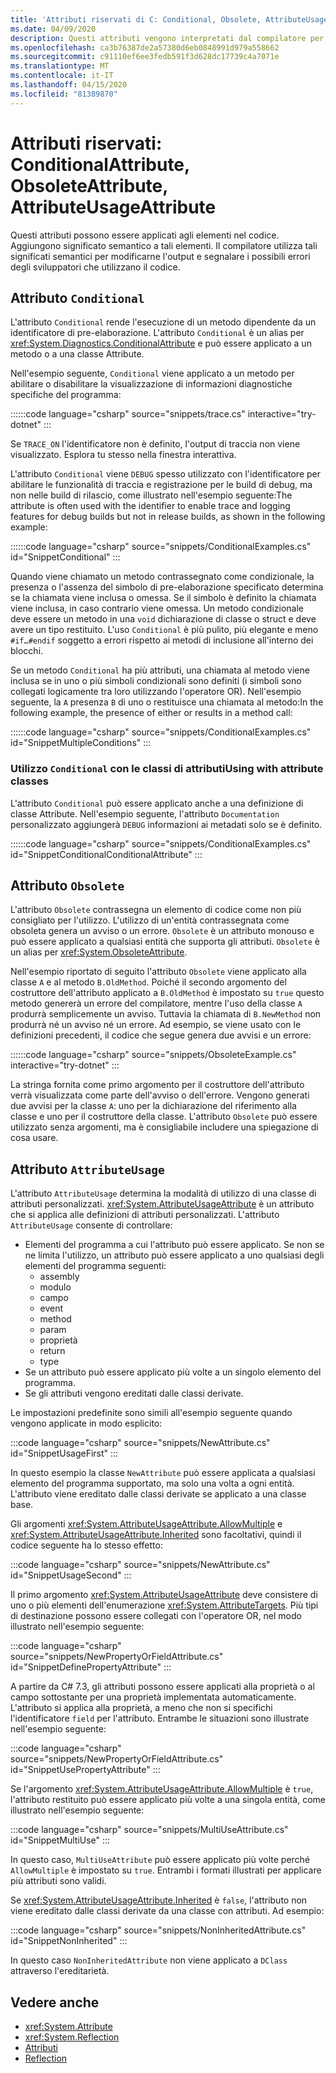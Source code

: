 ```yaml
---
title: 'Attributi riservati di C: Conditional, Obsolete, AttributeUsage'
ms.date: 04/09/2020
description: Questi attributi vengono interpretati dal compilatore per influire sul codice generato dal compilatore
ms.openlocfilehash: ca3b76387de2a57380d6eb0848991d979a558662
ms.sourcegitcommit: c91110ef6ee3fedb591f3d628dc17739c4a7071e
ms.translationtype: MT
ms.contentlocale: it-IT
ms.lasthandoff: 04/15/2020
ms.locfileid: "81389870"
---
```

# <a name="reserved-attributes-conditionalattribute-obsoleteattribute-attributeusageattribute"></a>Attributi riservati: ConditionalAttribute, ObsoleteAttribute, AttributeUsageAttribute

Questi attributi possono essere applicati agli elementi nel codice. Aggiungono significato semantico a tali elementi. Il compilatore utilizza tali significati semantici per modificarne l'output e segnalare i possibili errori degli sviluppatori che utilizzano il codice.

## <a name="conditional-attribute"></a>Attributo `Conditional`

L'attributo `Conditional` rende l'esecuzione di un metodo dipendente da un identificatore di pre-elaborazione. L'attributo `Conditional` è un alias per <xref:System.Diagnostics.ConditionalAttribute> e può essere applicato a un metodo o a una classe Attribute.

Nell'esempio seguente, `Conditional` viene applicato a un metodo per abilitare o disabilitare la visualizzazione di informazioni diagnostiche specifiche del programma:

::::::code language="csharp" source="snippets/trace.cs" interactive="try-dotnet" :::

Se `TRACE_ON` l'identificatore non è definito, l'output di traccia non viene visualizzato. Esplora tu stesso nella finestra interattiva.

L'attributo `Conditional` viene `DEBUG` spesso utilizzato con l'identificatore per abilitare le funzionalità di traccia e registrazione per le build di debug, ma non nelle build di rilascio, come illustrato nell'esempio seguente:The attribute is often used with the identifier to enable trace and logging features for debug builds but not in release builds, as shown in the following example:

::::::code language="csharp" source="snippets/ConditionalExamples.cs" id="SnippetConditional" :::

Quando viene chiamato un metodo contrassegnato come condizionale, la presenza o l'assenza del simbolo di pre-elaborazione specificato determina se la chiamata viene inclusa o omessa. Se il simbolo è definito la chiamata viene inclusa, in caso contrario viene omessa. Un metodo condizionale deve essere un metodo in una `void` dichiarazione di classe o struct e deve avere un tipo restituito. L'uso `Conditional` è più pulito, più elegante e meno `#if…#endif` soggetto a errori rispetto ai metodi di inclusione all'interno dei blocchi.

Se un metodo `Conditional` ha più attributi, una chiamata al metodo viene inclusa se in uno o più simboli condizionali sono definiti (i simboli sono collegati logicamente tra loro utilizzando l'operatore OR). Nell'esempio seguente, la `A` presenza `B` di uno o restituisce una chiamata al metodo:In the following example, the presence of either or results in a method call:

::::::code language="csharp" source="snippets/ConditionalExamples.cs" id="SnippetMultipleConditions" :::

### <a name="using-conditional-with-attribute-classes"></a>Utilizzo `Conditional` con le classi di attributiUsing with attribute classes

L'attributo `Conditional` può essere applicato anche a una definizione di classe Attribute. Nell'esempio seguente, l'attributo `Documentation` personalizzato aggiungerà `DEBUG` informazioni ai metadati solo se è definito.

::::::code language="csharp" source="snippets/ConditionalExamples.cs" id="SnippetConditionalConditionalAttribute" :::

## <a name="obsolete-attribute"></a>Attributo `Obsolete`

L'attributo `Obsolete` contrassegna un elemento di codice come non più consigliato per l'utilizzo. L'utilizzo di un'entità contrassegnata come obsoleta genera un avviso o un errore. `Obsolete` è un attributo monouso e può essere applicato a qualsiasi entità che supporta gli attributi. `Obsolete` è un alias per <xref:System.ObsoleteAttribute>.

Nell'esempio riportato di seguito l'attributo `Obsolete` viene applicato alla classe `A` e al metodo `B.OldMethod`. Poiché il secondo argomento del costruttore dell'attributo applicato a `B.OldMethod` è impostato su `true` questo metodo genererà un errore del compilatore, mentre l'uso della classe `A` produrrà semplicemente un avviso. Tuttavia la chiamata di `B.NewMethod` non produrrà né un avviso né un errore. Ad esempio, se viene usato con le definizioni precedenti, il codice che segue genera due avvisi e un errore:

::::::code language="csharp" source="snippets/ObsoleteExample.cs" interactive="try-dotnet" :::

La stringa fornita come primo argomento per il costruttore dell'attributo verrà visualizzata come parte dell'avviso o dell'errore. Vengono generati due avvisi per la classe `A`: uno per la dichiarazione del riferimento alla classe e uno per il costruttore della classe. L'attributo `Obsolete` può essere utilizzato senza argomenti, ma è consigliabile includere una spiegazione di cosa usare.

## <a name="attributeusage-attribute"></a>Attributo `AttributeUsage`

L'attributo `AttributeUsage` determina la modalità di utilizzo di una classe di attributi personalizzati. <xref:System.AttributeUsageAttribute> è un attributo che si applica alle definizioni di attributi personalizzati. L'attributo `AttributeUsage` consente di controllare:

- Elementi del programma a cui l'attributo può essere applicato. Se non se ne limita l'utilizzo, un attributo può essere applicato a uno qualsiasi degli elementi del programma seguenti:
  - assembly
  - modulo
  - campo
  - event
  - method
  - param
  - proprietà
  - return
  - type
- Se un attributo può essere applicato più volte a un singolo elemento del programma.
- Se gli attributi vengono ereditati dalle classi derivate.

Le impostazioni predefinite sono simili all'esempio seguente quando vengono applicate in modo esplicito:

:::code language="csharp" source="snippets/NewAttribute.cs" id="SnippetUsageFirst" :::

In questo esempio la classe `NewAttribute` può essere applicata a qualsiasi elemento del programma supportato, ma solo una volta a ogni entità. L'attributo viene ereditato dalle classi derivate se applicato a una classe base.

Gli argomenti <xref:System.AttributeUsageAttribute.AllowMultiple> e <xref:System.AttributeUsageAttribute.Inherited> sono facoltativi, quindi il codice seguente ha lo stesso effetto:

:::code language="csharp" source="snippets/NewAttribute.cs" id="SnippetUsageSecond" :::

Il primo argomento <xref:System.AttributeUsageAttribute> deve consistere di uno o più elementi dell'enumerazione <xref:System.AttributeTargets>. Più tipi di destinazione possono essere collegati con l'operatore OR, nel modo illustrato nell'esempio seguente:

:::code language="csharp" source="snippets/NewPropertyOrFieldAttribute.cs" id="SnippetDefinePropertyAttribute" :::

A partire da C# 7.3, gli attributi possono essere applicati alla proprietà o al campo sottostante per una proprietà implementata automaticamente. L'attributo si applica alla proprietà, a meno che non si specifichi l'identificatore `field` per l'attributo. Entrambe le situazioni sono illustrate nell'esempio seguente:

:::code language="csharp" source="snippets/NewPropertyOrFieldAttribute.cs" id="SnippetUsePropertyAttribute" :::

Se l'argomento <xref:System.AttributeUsageAttribute.AllowMultiple> è `true`, l'attributo restituito può essere applicato più volte a una singola entità, come illustrato nell'esempio seguente:

:::code language="csharp" source="snippets/MultiUseAttribute.cs" id="SnippetMultiUse" :::

In questo caso, `MultiUseAttribute` può essere applicato più volte perché `AllowMultiple` è impostato su `true`. Entrambi i formati illustrati per applicare più attributi sono validi.

Se <xref:System.AttributeUsageAttribute.Inherited> è `false`, l'attributo non viene ereditato dalle classi derivate da una classe con attributi. Ad esempio:

:::code language="csharp" source="snippets/NonInheritedAttribute.cs" id="SnippetNonInherited" :::

In questo caso `NonInheritedAttribute` non viene applicato a `DClass` attraverso l'ereditarietà.

## <a name="see-also"></a>Vedere anche

- <xref:System.Attribute>
- <xref:System.Reflection>
- [Attributi](../../../standard/attributes/index.md)
- [Reflection](../../programming-guide/concepts/reflection.md)

